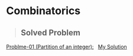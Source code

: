 # Combinatorics

>## Solved Problem

[Problme-01 (Partition of an integer):](https://acm.hdu.edu.cn/showproblem.php?pid=1028t) &nbsp; [My Solution](https://ideone.com/Mlic2H)
 

